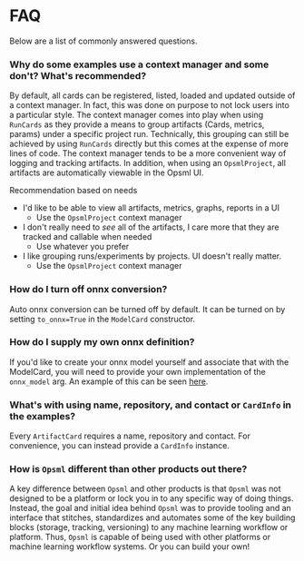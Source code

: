 # FAQ

Below are a list of commonly answered questions.


### Why do some examples use a context manager and some don't? What's recommended?

By default, all cards can be registered, listed, loaded and updated outside of a context manager. In fact, this was done on purpose to not lock users into a particular style. The context manager comes into play when using `RunCards` as they provide a means to group artifacts (Cards, metrics, params) under a specific project run. Technically, this grouping can still be achieved by using `RunCards` directly but this comes at the expense of more lines of code. The context manager tends to be a more convenient way of logging and tracking artifacts. In addition, when using an `OpsmlProject`, all artifacts are automatically viewable in the Opsml UI.

Recommendation based on needs

- I'd like to be able to view all artifacts, metrics, graphs, reports in a UI
    * Use the `OpsmlProject` context manager
- I don't really need to *see* all of the artifacts, I care more that they are tracked and callable when needed
    * Use whatever you prefer
- I like grouping runs/experiments by projects. UI doesn't really matter.
    * Use the `OpsmlProject` context manager

### How do I turn off onnx conversion?

Auto onnx conversion can be turned off by default. It can be turned on by setting `to_onnx=True` in the `ModelCard` constructor.

### How do I supply my own onnx definition?

If you'd like to create your onnx model yourself and associate that with the ModelCard, you will need to provide your own implementation of the `onnx_model` arg. An example of this can be seen [here](../interfaces/model/extras.md#onnxmodel).

### What's with using name, repository, and contact or `CardInfo` in the examples?

Every `ArtifactCard` requires a name, repository and contact. For convenience, you can instead provide a `CardInfo` instance.

### How is `Opsml` different than other products out there?

A key difference between `Opsml` and other products is that `Opsml` was not designed to be a platform or lock you in to any specific way of doing things. Instead, the goal and initial idea behind `Opsml` was to provide tooling and an interface that stitches, standardizes and automates some of the key building blocks (storage, tracking, versioning) to any machine learning workflow or platform. Thus, `Opsml` is capable of being used with other platforms or machine learning workflow systems. Or you can build your own!